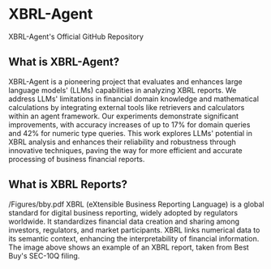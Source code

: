 # XBRL-Agent
XBRL-Agent's Official GitHub Repository

## What is XBRL-Agent?
XBRL-Agent is a pioneering project that evaluates and enhances large language models' (LLMs) capabilities in analyzing XBRL reports. We address LLMs' limitations in financial domain knowledge and mathematical calculations by integrating external tools like retrievers and calculators within an agent framework. Our experiments demonstrate significant improvements, with accuracy increases of up to 17% for domain queries and 42% for numeric type queries. This work explores LLMs' potential in XBRL analysis and enhances their reliability and robustness through innovative techniques, paving the way for more efficient and accurate processing of business financial reports.

## What is XBRL Reports?
/Figures/bby.pdf
XBRL (eXtensible Business Reporting Language) is a global standard for digital business reporting, widely adopted by regulators worldwide. It standardizes financial data creation and sharing among investors, regulators, and market participants. XBRL links numerical data to its semantic context, enhancing the interpretability of financial information. The image above shows an example of an XBRL report, taken from Best Buy's SEC-10Q filing.
